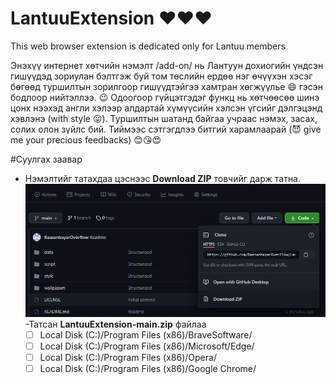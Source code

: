 # LantuuExtension :heart::heart::heart:
This web browser extension is dedicated only for Lantuu members

Энэхүү интернет хөтчийн нэмэлт /add-on/ нь Лантуун дохиогийн үндсэн гишүүдэд зориулан бэлтгэж буй том төслийн ердөө нэг өчүүхэн хэсэг бөгөөд туршилтын зорилгоор гишүүдтэйгээ хамтран хөгжүүлье :smile: гэсэн бодлоор нийтэллээ. :wink:
Одоогоор гүйцэтгэдэг функц нь хөтчөөсөө шинэ цонх нээхэд англи хэлээр алдартай хүмүүсийн хэлсэн үгсийг дэлгэцэнд хэвлэнэ (with style :stuck_out_tongue:). Туршилтын шатанд байгаа учраас нэмэх, засах, солих олон зүйлс бий. Тиймээс сэтгэгдлээ битгий харамлаарай (:smiling_imp: give me your precious feedbacks) :blush::kissing_heart::heart_eyes:

#Суулгах заавар
- Нэмэлтийг татахдаа цэснээс **Download ZIP** товчийг дарж татна. 
![Github window](./images/githubMenu.png)
-Татсан **LantuuExtension-main.zip** файлаа 
    - [ ] Local Disk (C:)/Program Files (x86)/BraveSoftware/
    - [ ] Local Disk (C:)/Program Files (x86)/Microsoft/Edge/
    - [ ] Local Disk (C:)/Program Files (x86)/Opera/
    - [ ] Local Disk (C:)/Program Files (x86)/Google Chrome/
